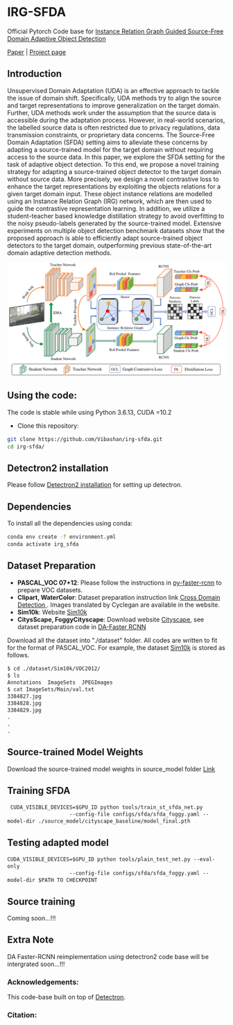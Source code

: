 # IRG-SFDA

Official Pytorch Code base for [Instance Relation Graph Guided Source-Free Domain Adaptive Object Detection]()

[Paper]() | [Project page](https://viudomain.github.io/irg-sfda-web/)

## Introduction

Unsupervised Domain Adaptation (UDA) is an effective approach to tackle the issue of domain shift. Specifically, UDA methods try to align the source and target representations to improve generalization on the target domain. Further, UDA methods work under the assumption that the source data is accessible during the adaptation process. However, in real-world scenarios, the labelled source data is often restricted due to privacy regulations, data transmission constraints, or proprietary data concerns. The Source-Free Domain Adaptation (SFDA) setting aims to alleviate these concerns by adapting a source-trained model for the target domain without requiring access to the source data. In this paper, we explore the SFDA setting for the task of adaptive object detection. To this end, we propose a novel training strategy for adapting a source-trained object detector to the target domain without source data. More precisely, we design a novel contrastive loss to enhance the target representations by exploiting the objects relations for a given target domain input. These object instance relations are modelled using an Instance Relation Graph (IRG) network, which are then used to guide the contrastive representation learning. In addition, we utilize a student-teacher based knowledge distillation strategy to avoid overfitting to the noisy pseudo-labels generated by the source-trained model. Extensive experiments on multiple object detection benchmark datasets show that the proposed approach is able to efficiently adapt source-trained object detectors to the target domain, outperforming previous state-of-the-art domain adaptive detection methods.


<p align="center">
  <img src="imgs/Archi.png" width="800"/>
</p>


## Using the code:

The code is stable while using Python 3.6.13, CUDA =10.2

- Clone this repository:
```bash
git clone https://github.com/Vibashan/irg-sfda.git
cd irg-sfda/
```

## Detectron2 installation

Please follow [Detectron2 installation](https://detectron2.readthedocs.io/en/latest/tutorials/install.html) for setting up detectron.


## Dependencies

To install all the dependencies using conda:

```bash
conda env create -f environment.yml
conda activate irg_sfda
```


## Dataset Preparation

* **PASCAL_VOC 07+12**: Please follow the instructions in [py-faster-rcnn](https://github.com/rbgirshick/py-faster-rcnn#beyond-the-demo-installation-for-training-and-testing-models) to prepare VOC datasets.
* **Clipart, WaterColor**: Dataset preparation instruction link [Cross Domain Detection ](https://github.com/naoto0804/cross-domain-detection/tree/master/datasets). Images translated by Cyclegan are available in the website.
* **Sim10k**: Website [Sim10k](https://fcav.engin.umich.edu/sim-dataset/)
* **CitysScape, FoggyCityscape**: Download website [Cityscape](https://www.cityscapes-dataset.com/), see dataset preparation code in [DA-Faster RCNN](https://github.com/tiancity-NJU/da-faster-rcnn-PyTorch)

Download all the dataset into "./dataset" folder.
All codes are written to fit for the format of PASCAL_VOC.
For example, the dataset [Sim10k](https://fcav.engin.umich.edu/sim-dataset/) is stored as follows.

```
$ cd ./dataset/Sim10k/VOC2012/
$ ls
Annotations  ImageSets  JPEGImages
$ cat ImageSets/Main/val.txt
3384827.jpg
3384828.jpg
3384829.jpg
.
.
.
```

## Source-trained Model Weights

Download the source-trained model weights in source_model folder [Link](https://drive.google.com/drive/folders/1Aia6wCHPCHGsVk8yQtuByxEyoYm1KfQq?usp=sharing)

## Training SFDA

```
 CUDA_VISIBLE_DEVICES=$GPU_ID python tools/train_st_sfda_net.py 
                    --config-file configs/sfda/sfda_foggy.yaml --model-dir ./source_model/cityscape_baseline/model_final.pth
```

## Testing adapted model

```
CUDA_VISIBLE_DEVICES=$GPU_ID python tools/plain_test_net.py --eval-only 
                    --config-file configs/sfda/sfda_foggy.yaml --model-dir $PATH TO CHECKPOINT
```

## Source training

Coming soon...!!!

## Extra Note

DA Faster-RCNN reimplementation using detectron2 code base will be intergrated soon...!!!



### Acknowledgements:

This code-base built on top of [Detectron](https://github.com/facebookresearch/detectron2).

### Citation:
